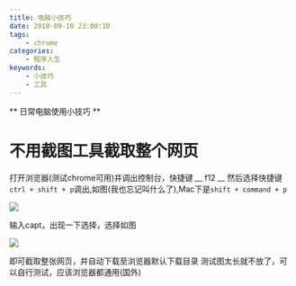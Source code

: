 ```yaml
---
title: 电脑小技巧
date: 2018-09-10 23:00:10
tags:
    - chrome
categories:
    - 程序人生
keywords:
    - 小技巧
    - 工具
---
```


** 日常电脑使用小技巧 **

<!-- more -->

# 不用截图工具截取整个网页

打开浏览器(测试chrome可用)并调出控制台，快捷键 __ f12 __ 
然后选择快捷键`ctrl + shift + p`调出,如图(我也忘记叫什么了),Mac下是`shift + command + p`

![](html_capt.png)

输入capt，出现一下选择，选择如图

![](html_capt_guide.png)

即可截取整张网页，并自动下载至浏览器默认下载目录
测试图太长就不放了，可以自行测试，应该浏览器都通用(国外)
